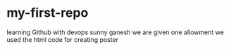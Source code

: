 # my-first-repo
learning Github with devops
sunny 
ganesh
we are given one allowment
we used the html code for creating poster
